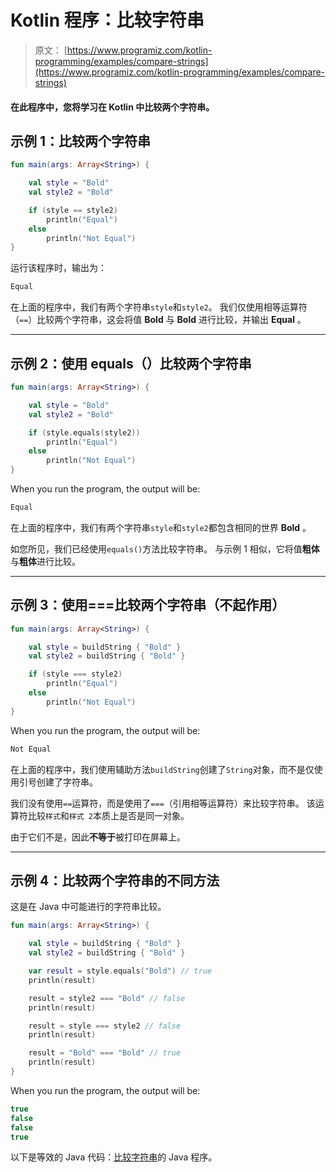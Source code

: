 # Kotlin 程序：比较字符串

> 原文： [https://www.programiz.com/kotlin-programming/examples/compare-strings](https://www.programiz.com/kotlin-programming/examples/compare-strings)

#### 在此程序中，您将学习在 Kotlin 中比较两个字符串。

## 示例 1：比较两个字符串

```kt
fun main(args: Array<String>) {

    val style = "Bold"
    val style2 = "Bold"

    if (style == style2)
        println("Equal")
    else
        println("Not Equal")
}
```

运行该程序时，输出为：

```kt
Equal
```

在上面的程序中，我们有两个字符串`style`和`style2`。 我们仅使用相等运算符（`==`）比较两个字符串，这会将值 **Bold** 与 **Bold** 进行比较，并输出 **Equal** 。

* * *

## 示例 2：使用 equals（）比较两个字符串

```kt
fun main(args: Array<String>) {

    val style = "Bold"
    val style2 = "Bold"

    if (style.equals(style2))
        println("Equal")
    else
        println("Not Equal")
}
```

When you run the program, the output will be:

```kt
Equal
```

在上面的程序中，我们有两个字符串`style`和`style2`都包含相同的世界 **Bold** 。

如您所见，我们已经使用`equals()`方法比较字符串。 与示例 1 相似，它将值**粗体**与**粗体**进行比较。

* * *

## 示例 3：使用===比较两个字符串（不起作用）

```kt
fun main(args: Array<String>) {

    val style = buildString { "Bold" }
    val style2 = buildString { "Bold" }

    if (style === style2)
        println("Equal")
    else
        println("Not Equal")
}
```

When you run the program, the output will be:

```kt
Not Equal
```

在上面的程序中，我们使用辅助方法`buildString`创建了`String`对象，而不是仅使用引号创建了字符串。

我们没有使用`==`运算符，而是使用了`===`（引用相等运算符）来比较字符串。 该运算符比较`样式`和`样式 2`本质上是否是同一对象。

由于它们不是，因此**不等于**被打印在屏幕上。

* * *

## 示例 4：比较两个字符串的不同方法

这是在 Java 中可能进行的字符串比较。

```kt
fun main(args: Array<String>) {

    val style = buildString { "Bold" }
    val style2 = buildString { "Bold" }

    var result = style.equals("Bold") // true
    println(result)

    result = style2 === "Bold" // false
    println(result)

    result = style === style2 // false
    println(result)

    result = "Bold" === "Bold" // true
    println(result)
}
```

When you run the program, the output will be:

```kt
true
false
false
true
```

以下是等效的 Java 代码：[比较字符串](/java-programming/examples/compare-strings "Java Program to compare strings")的 Java 程序。